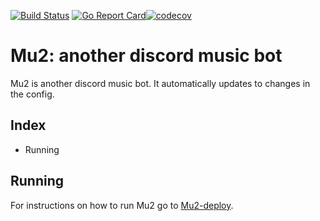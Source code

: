 [![Build Status](https://travis-ci.org/fvdveen/mu2.svg?branch=master)](https://travis-ci.org/fvdveen/mu2) [![Go Report Card](https://goreportcard.com/badge/github.com/fvdveen/mu2)](https://goreportcard.com/report/github.com/fvdveen/mu2)[![codecov](https://codecov.io/gh/fvdveen/mu2/branch/master/graph/badge.svg)](https://codecov.io/gh/fvdveen/mu2)

# Mu2: another discord music bot

Mu2 is another discord music bot. It automatically updates to changes in the config.

## Index

* Running

## Running

For instructions on how to run Mu2 go to [Mu2-deploy](https://github.com/fvdveen/mu2-deploy).
